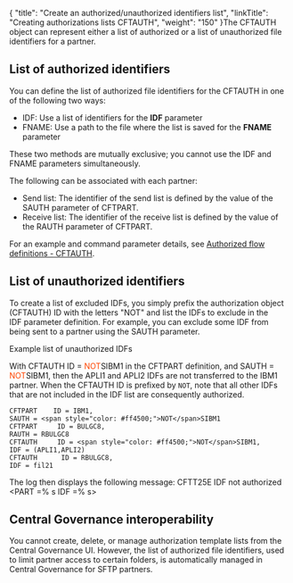 {
    "title": "Create  an authorized/unauthorized identifiers list",
    "linkTitle": "Creating authorizations lists CFTAUTH",
    "weight": "150"
}The CFTAUTH object can represent either a list of authorized or a list of unauthorized file identifiers for a partner.

## List of authorized identifiers

You can define the list of authorized file identifiers for the CFTAUTH in one of the following two ways:

- IDF: Use a list of identifiers
    for the **IDF** parameter
- FNAME: Use a path to the file where
    the list is saved for the <span style="font-weight: bold;">FNAME</span>
    parameter

These two methods are mutually exclusive; you cannot use the IDF and FNAME parameters simultaneously.

The following can be associated with each partner:

- Send list: The identifier of the send list is defined by the value of the SAUTH
    parameter of CFTPART.
- Receive list: The identifier of the receive list is defined by the value of the RAUTH
    parameter of CFTPART.

For an example and command parameter details, see [Authorized flow definitions - CFTAUTH](../../../c_intro_userinterfaces/web_copilot_ui/flow_def_intro/cftauth).

## List of unauthorized identifiers

To create a list of excluded IDFs, you simply prefix the authorization object (CFTAUTH) ID with the letters "<span class="code">NOT</span>" and list the IDFs to exclude in the IDF parameter definition. For example, you can exclude some IDF from being sent to a partner using the SAUTH parameter.

Example list of unauthorized IDFs

With CFTAUTH ID = <span style="color: #ff4500;">NOT</span>SIBM1 in the CFTPART definition, and SAUTH = <span style="color: #ff4500;">NOT</span>SIBM1, then the APLI1 and APLI2 IDFs are not transferred to the IBM1 partner. When the CFTAUTH ID is prefixed by `NOT`, note that all other IDFs that are not included in the IDF list are consequently authorized.

```
CFTPART    ID = IBM1,
SAUTH = <span style="color: #ff4500;">NOT</span>SIBM1
CFTPART     ID = BULGC8,
RAUTH = RBULGC8
CFTAUTH     ID = <span style="color: #ff4500;">NOT</span>SIBM1,
IDF = (APLI1,APLI2)
CFTAUTH      ID = RBULGC8,
IDF = fil21
```

The log then displays the following message: <span class="code">CFTT25E IDF not authorized &lt;PART =% s IDF =% s></span>

## <span class="mc-variable Primary.CG or_UM variable" style="font-weight: bold;">Central Governance</span> interoperability

You cannot create, delete, or manage authorization template lists from the Central Governance UI. However, the list of authorized file identifiers, used to limit partner access to certain folders, is automatically managed in Central Governance for SFTP partners.
